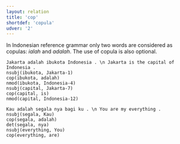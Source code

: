 ```yaml
---
layout: relation
title: 'cop'
shortdef: 'copula'
udver: '2'
---
```


In Indonesian reference grammar only two words are considered as copulas: _ialah_ and _adalah_. The use of copula is also optional.

~~~ sdparse
Jakarta adalah ibukota Indonesia . \n Jakarta is the capital of Indonesia .
nsubj(ibukota, Jakarta-1)
cop(ibukota, adalah)
nmod(ibukota, Indonesia-4)
nsubj(capital, Jakarta-7)
cop(capital, is)
nmod(capital, Indonesia-12)
~~~

~~~ sdparse
Kau adalah segala nya bagi ku . \n You are my everything .
nsubj(segala, Kau)
cop(segala, adalah)
det(segala, nya)
nsubj(everything, You)
cop(everything, are)
~~~
